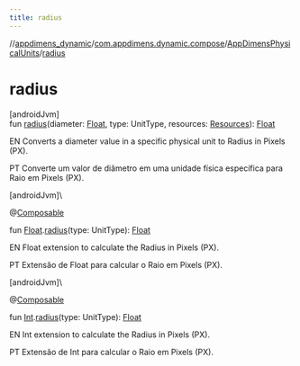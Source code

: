 ```yaml
---
title: radius
---
```

//[appdimens_dynamic](../../../index.html)/[com.appdimens.dynamic.compose](../index.html)/[AppDimensPhysicalUnits](index.html)/[radius](radius.html)



# radius



[androidJvm]\
fun [radius](radius.html)(diameter: [Float](https://kotlinlang.org/api/core/kotlin-stdlib/kotlin/-float/index.html), type: UnitType, resources: [Resources](https://developer.android.com/reference/kotlin/android/content/res/Resources.html)): [Float](https://kotlinlang.org/api/core/kotlin-stdlib/kotlin/-float/index.html)



EN Converts a diameter value in a specific physical unit to Radius in Pixels (PX).



PT Converte um valor de diâmetro em uma unidade física específica para Raio em Pixels (PX).





[androidJvm]\




@[Composable](https://developer.android.com/reference/kotlin/androidx/compose/runtime/Composable.html)



fun [Float](https://kotlinlang.org/api/core/kotlin-stdlib/kotlin/-float/index.html).[radius](radius.html)(type: UnitType): [Float](https://kotlinlang.org/api/core/kotlin-stdlib/kotlin/-float/index.html)



EN Float extension to calculate the Radius in Pixels (PX).



PT Extensão de Float para calcular o Raio em Pixels (PX).





[androidJvm]\




@[Composable](https://developer.android.com/reference/kotlin/androidx/compose/runtime/Composable.html)



fun [Int](https://kotlinlang.org/api/core/kotlin-stdlib/kotlin/-int/index.html).[radius](radius.html)(type: UnitType): [Float](https://kotlinlang.org/api/core/kotlin-stdlib/kotlin/-float/index.html)



EN Int extension to calculate the Radius in Pixels (PX).



PT Extensão de Int para calcular o Raio em Pixels (PX).



